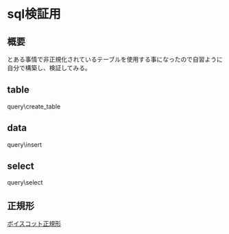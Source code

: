# sql検証用

## 概要
とある事情で非正規化されているテーブルを使用する事になったので自習ように自分で構築し、検証してみる。

## table
query\create_table

## data
query\insert

## select
query\select

## 正規形
[ボイスコット正規形](https://qiita.com/gooddoog/items/f40a7f0602bbe6afa1cf)